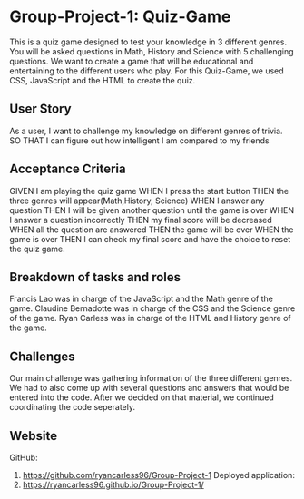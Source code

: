 # Group-Project-1: Quiz-Game 

This is a quiz game designed to test your knowledge in 3 different genres. You will be asked questions in Math, History and Science with 5 challenging questions. We want to create a game that will be educational and entertaining to the different users who play. For this Quiz-Game, we used CSS, JavaScript and the HTML to create the quiz. 

## User Story

As a user, I want to challenge my knowledge on different genres of trivia. 
SO THAT I can figure out how intelligent I am compared to my friends

## Acceptance Criteria 
GIVEN I am playing the quiz game
WHEN I press the start button
THEN the three genres will appear(Math,History, Science)
WHEN I answer any question
THEN I will be given another question until the game is over
WHEN I answer a question incorrectly
THEN my final score will be decreased
WHEN all the question are answered 
THEN the game will be over
WHEN the game is over
THEN I can check my final score and have the choice to reset the quiz game.


## Breakdown of tasks and roles

Francis Lao was in charge of the JavaScript and the Math genre of the game.
Claudine Bernadotte was in charge of the CSS and the Science genre of the game.
Ryan Carless was in charge of the HTML and History genre of the game.

## Challenges

Our main challenge was gathering information of the three different genres. We had to also come up with several questions and answers that would be entered into the code. After we decided on that material, we continued coordinating the code seperately. 

## Website
GitHub: 
1) https://github.com/ryancarless96/Group-Project-1
Deployed application:
2) https://ryancarless96.github.io/Group-Project-1/







